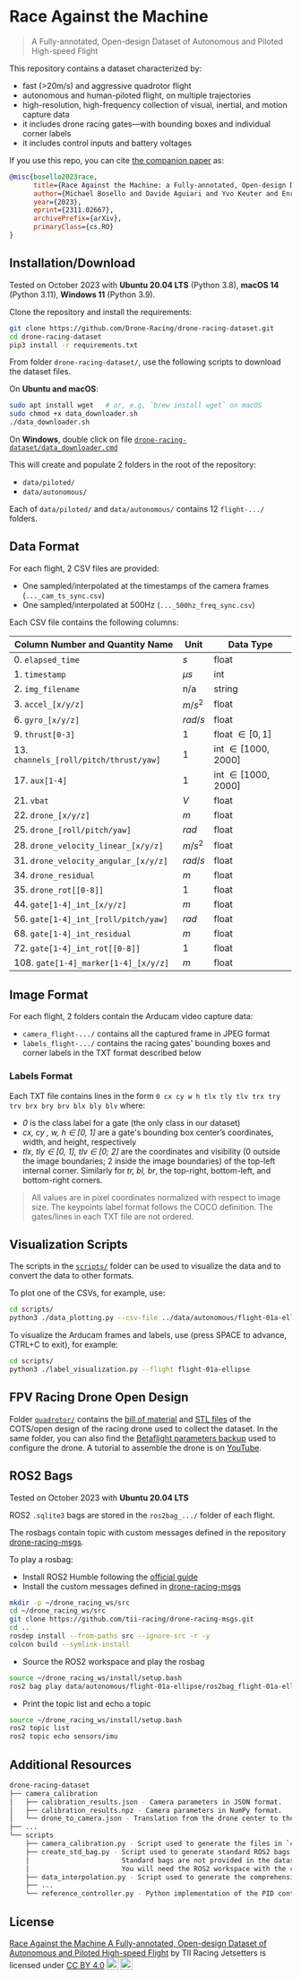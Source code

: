 # Race Against the Machine

> A Fully-annotated, Open-design Dataset of Autonomous and Piloted High-speed Flight

This repository contains a dataset characterized by:

- fast (>20m/s) and aggressive quadrotor flight
- autonomous and human-piloted flight, on multiple trajectories
- high-resolution, high-frequency collection of visual, inertial, and motion capture data
- it includes drone racing gates—with bounding boxes and individual corner labels
- it includes control inputs and battery voltages

If you use this repo, you can cite [the companion paper](https://arxiv.org/abs/2311.02667) as:

```bibtex
@misc{bosello2023race,
      title={Race Against the Machine: a Fully-annotated, Open-design Dataset of Autonomous and Piloted High-speed Flight}, 
      author={Michael Bosello and Davide Aguiari and Yvo Keuter and Enrico Pallotta and Sara Kiade and Gyordan Caminati and Flavio Pinzarrone and Junaid Halepota and Jacopo Panerati and Giovanni Pau},
      year={2023},
      eprint={2311.02667},
      archivePrefix={arXiv},
      primaryClass={cs.RO}
}
```

## Installation/Download

Tested on October 2023 with **Ubuntu 20.04 LTS** (Python 3.8), **macOS 14** (Python 3.11), **Windows 11** (Python 3.9).

Clone the repository and install the requirements:

```sh
git clone https://github.com/Drone-Racing/drone-racing-dataset.git
cd drone-racing-dataset
pip3 install -r requirements.txt
```

From folder `drone-racing-dataset/`, use the following scripts to download the dataset files.

On **Ubuntu and macOS**:

```sh
sudo apt install wget   # or, e.g, `brew install wget` on macOS
sudo chmod +x data_downloader.sh
./data_downloader.sh
```

On **Windows**, double click on file [`drone-racing-dataset/data_downloader.cmd`](/data_downloader.cmd)

This will create and populate 2 folders in the root of the repository:

- `data/piloted/`
- `data/autonomous/`

Each of `data/piloted/` and `data/autonomous/` contains 12 `flight-.../` folders.

## Data Format

For each flight, 2 CSV files are provided:

- One sampled/interpolated at the timestamps of the camera frames (`..._cam_ts_sync.csv`)
- One sampled/interpolated at 500Hz (`..._500hz_freq_sync.csv`)

Each CSV file contains the following columns:

| Column Number and Quantity Name | Unit | Data Type |
| --- | --- | --- |
| 0. `elapsed_time` | $s$ | float |
| 1. `timestamp` | $\mu s$ | int |
| 2. `img_filename` | n/a | string |
| 3. `accel_[x/y/z]` | $m/s^2$ | float |
| 6. `gyro_[x/y/z]` | $rad/s$ | float |
| 9. `thrust[0-3]` | $1$ | float $\in [0,1]$ |
| 13. `channels_[roll/pitch/thrust/yaw]` | $1$ | int $\in [1000,2000]$ |
| 17. `aux[1-4]` | $1$ | int $\in [1000,2000]$ |
| 21. `vbat` | $V$ | float |
| 22. `drone_[x/y/z]` | $m$ | float |
| 25. `drone_[roll/pitch/yaw]` | $rad$ | float |
| 28. `drone_velocity_linear_[x/y/z]` | $m/s^2$ | float |
| 31. `drone_velocity_angular_[x/y/z]` | $rad/s$ | float |
| 34. `drone_residual` | $m$ | float |
| 35. `drone_rot[[0-8]]` | $1$ | float |
| 44. `gate[1-4]_int_[x/y/z]` | $m$ | float |
| 56. `gate[1-4]_int_[roll/pitch/yaw]` | $rad$ | float |
| 68. `gate[1-4]_int_residual` | $m$ | float |
| 72. `gate[1-4]_int_rot[[0-8]]` | $1$ | float |
| 108. `gate[1-4]_marker[1-4]_[x/y/z]` | $m$ | float |

## Image Format

For each flight, 2 folders contain the Arducam video capture data:

- `camera_flight-.../` contains all the captured frame in JPEG format
- `labels_flight-.../` contains the racing gates' bounding boxes and corner labels in the TXT format described below

### Labels Format

Each TXT file contains lines in the form `0 cx cy w h tlx tly tlv trx try trv brx bry brv blx bly blv` where:

- *0* is the class label for a gate (the only class in our dataset)
- *cx, cy , w, h ∈ [0, 1]* are a gate's bounding box center’s coordinates, width, and height, respectively
- *tlx, tly ∈ [0, 1], tlv ∈ [0; 2]* are the coordinates and visibility (0 outside the image boundaries; 2 inside the image boundaries) of the top-left internal corner. Similarly for *tr, bl, br*, the top-right, bottom-left, and bottom-right corners.

> All values are in pixel coordinates normalized with respect to image size. The keypoints label format follows the COCO definition. The gates/lines in each TXT file are not ordered.

## Visualization Scripts

The scripts in the [`scripts/`](/scripts/) folder can be used to visualize the data and to convert the data to other formats.

To plot one of the CSVs, for example, use:

```sh
cd scripts/
python3 ./data_plotting.py --csv-file ../data/autonomous/flight-01a-ellipse/flight-01a-ellipse_cam_ts_sync.csv
```

To visualize the Arducam frames and labels, use (press SPACE to advance, CTRL+C to exit), for example:

```sh
cd scripts/
python3 ./label_visualization.py --flight flight-01a-ellipse
```

## FPV Racing Drone Open Design

Folder [`quadrotor/`](/quadrotor/) contains the [bill of material](/quadrotor/bom.md) and [STL files](/quadrotor/3d_print/) of the COTS/open design of the racing drone used to collect the dataset. In the same folder, you can also find the [Betaflight parameters backup](/quadrotor/BTFL_cli_backup.txt) used to configure the drone.
A tutorial to assemble the drone is on [YouTube](https://youtu.be/xvOS7IEFxlU).

## ROS2 Bags

Tested on October 2023 with **Ubuntu 20.04 LTS**

ROS2 `.sqlite3` bags are stored in the `ros2bag_.../` folder of each flight.

The rosbags contain topic with custom messages defined in the repository [drone-racing-msgs](https://github.com/tii-racing/drone-racing-msgs).

To play a rosbag:

- Install ROS2 Humble following the [official guide](https://docs.ros.org/en/humble/Installation.html)
- Install the custom messages defined in [drone-racing-msgs](https://github.com/tii-racing/drone-racing-msgs)

```sh
mkdir -p ~/drone_racing_ws/src
cd ~/drone_racing_ws/src
git clone https://github.com/tii-racing/drone-racing-msgs.git
cd ..
rosdep install --from-paths src --ignore-src -r -y
colcon build --symlink-install
```

- Source the ROS2 workspace and play the rosbag

```sh
source ~/drone_racing_ws/install/setup.bash
ros2 bag play data/autonomous/flight-01a-ellipse/ros2bag_flight-01a-ellipse
```

- Print the topic list and echo a topic

```sh
source ~/drone_racing_ws/install/setup.bash
ros2 topic list
ros2 topic echo sensors/imu
```

## Additional Resources

```sh
drone-racing-dataset
├── camera_calibration
│   ├── calibration_results.json - Camera parameters in JSON format.
│   ├── calibration_results.npz - Camera parameters in NumPy format.
│   └── drone_to_camera.json - Translation from the drone center to the camera in JSON format.
├── ...
└── scripts
    ├── camera_calibration.py - Script used to generate the files in `camera_calibration/`.
    ├── create_std_bag.py - Script used to generate standard ROS2 bags with `Image`, `Imu`, and `PoseStamped` messages. 
    │                       Standard bags are not provided in the dataset because of their size (>10GB each).
    │                       You will need the ROS2 workspace with the custom messages installed (see section "ROS2 Bags").
    ├── data_interpolation.py - Script used to generate the comprehensive CSV files interpolated at arbitrary frequencies.
    ├── ...
    └── reference_controller.py - Python implementation of the PID controller used for the autonomous flights.
```

## License

<p xmlns:cc="http://creativecommons.org/ns#" xmlns:dct="http://purl.org/dc/terms/"><a property="dct:title" rel="cc:attributionURL" href="https://github.com/tii-racing/drone-racing-dataset">Race Against the Machine A Fully-annotated, Open-design Dataset of Autonomous and Piloted High-speed Flight</a> by <span property="cc:attributionName">TII Racing Jetsetters</span> is licensed under <a href="http://creativecommons.org/licenses/by/4.0/?ref=chooser-v1" target="_blank" rel="license noopener noreferrer" style="display:inline-block;">CC BY 4.0<img style="height:22px!important;margin-left:3px;vertical-align:text-bottom;" src="https://mirrors.creativecommons.org/presskit/icons/cc.svg?ref=chooser-v1"><img style="height:22px!important;margin-left:3px;vertical-align:text-bottom;" src="https://mirrors.creativecommons.org/presskit/icons/by.svg?ref=chooser-v1"></a></p>